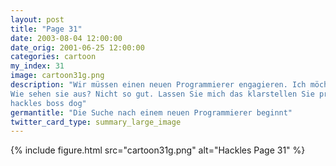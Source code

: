 ```yaml
---
layout: post
title: "Page 31"
date: 2003-08-04 12:00:00
date_orig: 2001-06-25 12:00:00
categories: cartoon
my_index: 31
image: cartoon31g.png
description: "Wir müssen einen neuen Programmierer engagieren. Ich möchte deine Hilfe bei der Auswahl der Teilnehmer, Hackles.
Wie sehen sie aus? Nicht so gut. Lassen Sie mich das klarstellen Sie programmieren hauptsächlich in LOGO? Einer primitiven Sprache um Kindern das Malen beizubringen? Ich habe meine Mappe dabei
hackles boss dog"
germantitle: "Die Suche nach einem neuen Programmierer beginnt"
twitter_card_type: summary_large_image
---
```


{% include figure.html src="cartoon31g.png" alt="Hackles Page 31"  %}
